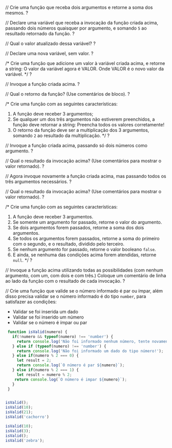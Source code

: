// Crie uma função que receba dois argumentos e retorne a soma dos mesmos.
?

// Declare uma variável que receba a invocação da função criada acima, passando dois números quaisquer por argumento, e somando `5` ao resultado retornado da função.
?

// Qual o valor atualizado dessa variável?
?

// Declare uma nova variável, sem valor.
?

/*
Crie uma função que adicione um valor à variável criada acima, e retorne a string:
O valor da variável agora é VALOR.
Onde VALOR é o novo valor da variável.
*/
?

// Invoque a função criada acima.
?

// Qual o retorno da função? (Use comentários de bloco).
?

/*
Crie uma função com as seguintes características:
1. A função deve receber 3 argumentos;
2. Se qualquer um dos três argumentos não estiverem preenchidos, a função deve retornar a string:
    Preencha todos os valores corretamente!
3. O retorno da função deve ser a multiplicação dos 3 argumentos, somando `2` ao resultado da multiplicação.
*/
?

// Invoque a função criada acima, passando só dois números como argumento.
?

// Qual o resultado da invocação acima? (Use comentários para mostrar o valor retornado).
?

// Agora invoque novamente a função criada acima, mas passando todos os três argumentos necessários.
?

// Qual o resultado da invocação acima? (Use comentários para mostrar o valor retornado).
?

/*
Crie uma função com as seguintes características:
1. A função deve receber 3 argumentos.
2. Se somente um argumento for passado, retorne o valor do argumento.
3. Se dois argumentos forem passados, retorne a soma dos dois argumentos.
4. Se todos os argumentos forem passados, retorne a soma do primeiro com o segundo, e o resultado, dividido pelo terceiro.
5. Se nenhum argumento for passado, retorne o valor booleano `false`.
6. E ainda, se nenhuma das condições acima forem atendidas, retorne `null`.
*/
?

// Invoque a função acima utilizando todas as possibilidades (com nenhum argumento, com um, com dois e com três.) Coloque um comentário de linha ao lado da função com o resultado de cada invocação.
?

// Crie uma função que valide se o número informado é par ou ímpar, além disso precisa validar se o 
número informado é do tipo `number`, para satisfazer as condições:
 - Validar se foi inserida um dado
 - Validar se foi inserido um número
 - Validar se o número é ímpar ou par

 ```js
  function isValid(numero) {
    if(!numero && typeof(numero) !== 'number') {
      return console.log('Não foi informado nenhum número, tente novamente!');
    } else if (typeof(numero) !== 'number') {
      return console.log('Não foi informado um dado do tipo número!');
    } else if(numero % 2 === 0) {
      let result = 2;
      return console.log(`O número é par ${numero}`);
    } else if(numero % 2 === 1) {
      let result = numero % 2;
     return console.log(`O número é impar ${numero}`);
    }
  }


isValid();
isValid(10);
isValid(21);
isValid('cachorro')

isValid(10);
isValid(3);
isValid();
isValid('zebra');

 ```